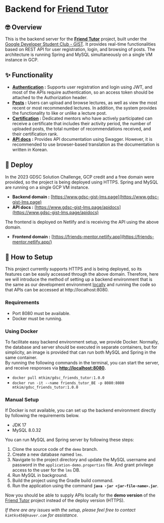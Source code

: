 # Backend for [Friend Tutor](https://github.com/2ood/friend-mentor-frontend)


## 🤓 Overview



This is the backend server for the **[Friend Tutor](https://github.com/2ood/friend-mentor-frontend)** project, built under the [Google Developer Student Club - GIST](https://gdsc.community.dev/gwangju-institute-of-science-and-technology/). It provides real-time functionalities based on REST API for user registration, login, and browsing of posts. The architecture is running Spring and MySQL simultaneously on a single VM instance in GCP.

## ✨ Functionality


- **<U>Authentication</U> :** Supports user registration and login using JWT, and most of the APIs require authentication, so an access token should be attached to the Authorization header.
- **<U>Posts</U> :** Users can upload and browse lectures, as well as view the most recent or most recommended lectures. In addition, the system provides the functionality to like or unlike a lecture post.
- **<U>Certification</U> :** Dedicated mentors who have actively participated can receive a certificate that includes their activity period, the number of uploaded posts, the total number of recommendations received, and their certification rank.
- **<U>API docs</U> :** Provides API documentation using Swagger. However, it is recommended to use browser-based translation as the documentation is written in Korean.

## 🏃‍ Deploy

In the 2023 GDSC Solution Challenge, GCP credit and a free domain were provided, so the project is being deployed using HTTPS. Spring and MySQL are running on a single GCP VM instance.

- **Backend domain :** [https://www.gdsc-gist-lms.page](https://www.gdsc-gist-lms.page)
- **API docs :** [https://www.gdsc-gist-lms.page/apidocs](https://www.gdsc-gist-lms.page/apidocs)

The frontend is deployed on Netlify and is receiving the API using the above domain.

- **Frontend domain :** [https://friends-mentor.netlify.app](https://friends-mentor.netlify.app/)


## 🔧 How to Setup
This project currently supports HTTPS and is being deployed, so its features can be easily accessed through the above domain. Therefore, here we will introduce the method of setting up a backend environment that is the same as our development environment <u>locally</u> and running the code so that APIs can be accessed at http://localhost:8080.

### Requirements
- Port 8080 must be available.
- Docker must be running.
### Using Docker

To facilitate easy backend environment setup, we provide Docker. Normally, the database and server should be executed in separate containers, but for simplicity, an image is provided that can run both MySQL and Spring in the same container.   
By running the following commands in the terminal, you can start the server, and receive responses via **[http://localhost:8080](http://localhost:8080/).**

- `docker pull mtkim/gdsc_friends_tutor:1.0.0`
- `docker run -it --name friends_tutor_BE -p 8080:8080 mtkim/gdsc_friends_tutor:1.0.0`

### Manual Setup

If Docker is not available, you can set up the backend environment directly by following the requirements below.

- JDK 17
- MySQL 8.0.32

You can run MySQL and Spring server by following these steps:

1. Clone the source code of the `demo` branch.
2. Create a new database named `lms`.
3. Navigate to the project directory and update the MySQL username and password in the `application-demo.properties` file. And grant privilege access to the user for the `lms` DB.
4. Run MySQL in background.
5. Build the project using the Gradle build command.
6. Run the application using the command **`java -jar <jar-file-name>.jar`**.
   
Now you should be able to supply APIs locally for the **demo version** of the [Friend Tutor](https://github.com/2ood/friend-mentor-frontend) project instead of the deploy version (HTTPS).

<i>If there are any issues with the setup, please feel free to contact `kimtks456@naver.com` for assistance.</i>
